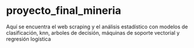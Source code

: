 # proyecto_final_mineria
Aquí se encuentra el web scraping y el análisis estadístico  con modelos de clasificación, knn, arboles de decisión, máquinas de soporte vectorial y regresión logística  

